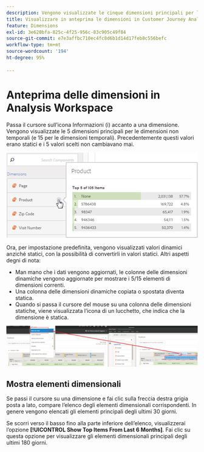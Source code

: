 ```yaml
---
description: Vengono visualizzate le cinque dimensioni principali per le dimensioni non temporali (e 15 per le dimensioni temporali).
title: Visualizzare in anteprima le dimensioni in Customer Journey Analytics Workspace
feature: Dimensions
exl-id: 3e620bfa-825c-4f25-956c-83c905c49f84
source-git-commit: e7e3affbc710ec4fc8d6b1d14d17feb8c556befc
workflow-type: tm+mt
source-wordcount: '194'
ht-degree: 95%

---
```


# Anteprima delle dimensioni in Analysis Workspace

Passa il cursore sull’icona Informazioni (i) accanto a una dimensione. Vengono visualizzate le 5 dimensioni principali per le dimensioni non temporali (e 15 per le dimensioni temporali). Precedentemente questi valori erano statici e i 5 valori scelti non cambiavano mai.

![](assets/dimension-preview.png)

Ora, per impostazione predefinita, vengono visualizzati valori dinamici anziché statici, con la possibilità di convertirli in valori statici. Altri aspetti degni di nota:

* Man mano che i dati vengono aggiornati, le colonne delle dimensioni dinamiche vengono aggiornate per mostrare i 5/15 elementi di dimensioni correnti.
* Una colonna delle dimensioni dinamiche copiata o spostata diventa statica.
* Quando si passa il cursore del mouse su una colonna delle dimensioni statiche, viene visualizzata l’icona di un lucchetto, che indica che la dimensione è statica.

![](assets/dimension_static.png)

## Mostra elementi dimensionali

Se passi il cursore su una dimensione e fai clic sulla freccia destra grigia posta a lato, compare l’elenco degli elementi dimensionali corrispondenti. In genere vengono elencati gli elementi principali degli ultimi 30 giorni.

Se scorri verso il basso fino alla parte inferiore dell’elenco, visualizzerai l’opzione **[!UICONTROL Show Top Items From Last 6 Months]**. Fai clic su questa opzione per visualizzare gli elementi dimensionali principali degli ultimi 180 giorni.
